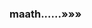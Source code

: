 ###  maath......»»»
#


<!--
maathRiX
AI: coding, art, and psychology
building technology, enforcing a lavish and independent human lifestyle
Anything, wired and unwired.
-->
